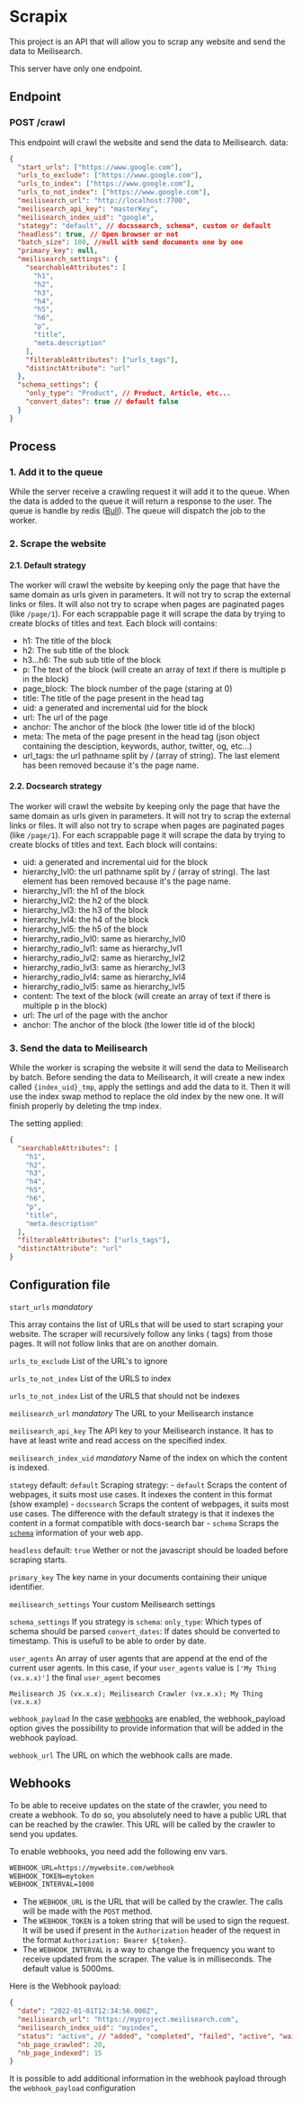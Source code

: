 # Scrapix

This project is an API that will allow you to scrap any website and send the data to Meilisearch.

This server have only one endpoint.

## Endpoint

### POST /crawl

This endpoint will crawl the website and send the data to Meilisearch.
data:

```json
{
  "start_urls": ["https://www.google.com"],
  "urls_to_exclude": ["https://www.google.com"],
  "urls_to_index": ["https://www.google.com"],
  "urls_to_not_index": ["https://www.google.com"],
  "meilisearch_url": "http://localhost:7700",
  "meilisearch_api_key": "masterKey",
  "meilisearch_index_uid": "google",
  "stategy": "default", // docssearch, schema*, custom or default
  "headless": true, // Open browser or not
  "batch_size": 100, //null with send documents one by one
  "primary_key": null,
  "meilisearch_settings": {
    "searchableAttributes": [
      "h1",
      "h2",
      "h3",
      "h4",
      "h5",
      "h6",
      "p",
      "title",
      "meta.description"
    ],
    "filterableAttributes": ["urls_tags"],
    "distinctAttribute": "url"
  },
  "schema_settings": {
    "only_type": "Product", // Product, Article, etc...
    "convert_dates": true // default false
  }
}
```

## Process

### 1. Add it to the queue

While the server receive a crawling request it will add it to the queue. When the data is added to the queue it will return a response to the user.
The queue is handle by redis ([Bull](https://github.com/OptimalBits/bull)).
The queue will dispatch the job to the worker.

### 2. Scrape the website

#### 2.1. Default strategy

The worker will crawl the website by keeping only the page that have the same domain as urls given in parameters. It will not try to scrap the external links or files. It will also not try to scrape when pages are paginated pages (like `/page/1`).
For each scrappable page it will scrape the data by trying to create blocks of titles and text. Each block will contains:

- h1: The title of the block
- h2: The sub title of the block
- h3...h6: The sub sub title of the block
- p: The text of the block (will create an array of text if there is multiple p in the block)
- page_block: The block number of the page (staring at 0)
- title: The title of the page present in the head tag
- uid: a generated and incremental uid for the block
- url: The url of the page
- anchor: The anchor of the block (the lower title id of the block)
- meta: The meta of the page present in the head tag (json object containing the desciption, keywords, author, twitter, og, etc...)
- url_tags: the url pathname split by / (array of string). The last element has been removed because it's the page name.

#### 2.2. Docsearch strategy

The worker will crawl the website by keeping only the page that have the same domain as urls given in parameters. It will not try to scrap the external links or files. It will also not try to scrape when pages are paginated pages (like `/page/1`).
For each scrappable page it will scrape the data by trying to create blocks of titles and text. Each block will contains:

- uid: a generated and incremental uid for the block
- hierarchy_lvl0: the url pathname split by / (array of string). The last element has been removed because it's the page name.
- hierarchy_lvl1: the h1 of the block
- hierarchy_lvl2: the h2 of the block
- hierarchy_lvl3: the h3 of the block
- hierarchy_lvl4: the h4 of the block
- hierarchy_lvl5: the h5 of the block
- hierarchy_radio_lvl0: same as hierarchy_lvl0
- hierarchy_radio_lvl1: same as hierarchy_lvl1
- hierarchy_radio_lvl2: same as hierarchy_lvl2
- hierarchy_radio_lvl3: same as hierarchy_lvl3
- hierarchy_radio_lvl4: same as hierarchy_lvl4
- hierarchy_radio_lvl5: same as hierarchy_lvl5
- content: The text of the block (will create an array of text if there is multiple p in the block)
- url: The url of the page with the anchor
- anchor: The anchor of the block (the lower title id of the block)

### 3. Send the data to Meilisearch

While the worker is scraping the website it will send the data to Meilisearch by batch.
Before sending the data to Meilisearch, it will create a new index called `{index_uid}_tmp`, apply the settings and add the data to it. Then it will use the index swap method to replace the old index by the new one. It will finish properly by deleting the tmp index.

The setting applied:

```json
{
  "searchableAttributes": [
    "h1",
    "h2",
    "h3",
    "h4",
    "h5",
    "h6",
    "p",
    "title",
    "meta.description"
  ],
  "filterableAttributes": ["urls_tags"],
  "distinctAttribute": "url"
}
```

## Configuration file

`start_urls` _mandatory_

This array contains the list of URLs that will be used to start scraping your website.
The scraper will recursively follow any links (<a> tags) from those pages. It will not follow links that are on another domain.

`urls_to_exclude`
List of the URL's to ignore

`urls_to_not_index`
List of the URLS to index

`urls_to_not_index`
List of the URLS that should not be indexes

`meilisearch_url` _mandatory_
The URL to your Meilisearch instance

`meilisearch_api_key`
The API key to your Meilisearch instance. It has to have at least write and read access on the specified index.

`meilisearch_index_uid` _mandatory_
Name of the index on which the content is indexed.

`stategy`
default: `default`
Scraping strategy: - `default` Scraps the content of webpages, it suits most use cases. It indexes the content in this format (show example) - `docssearch` Scraps the content of webpages, it suits most use cases. The difference with the default strategy is that it indexes the content in a format compatible with docs-search bar - `schema` Scraps the [`schema`](https://schema.org/) information of your web app.

`headless`
default: `true`
Wether or not the javascript should be loaded before scraping starts.

`primary_key`
The key name in your documents containing their unique identifier.

`meilisearch_settings`
Your custom Meilisearch settings

`schema_settings`
If you strategy is `schema`:
`only_type`: Which types of schema should be parsed
`convert_dates`: If dates should be converted to timestamp. This is usefull to be able to order by date.

`user_agents`
An array of user agents that are append at the end of the current user agents.
In this case, if your `user_agents` value is `['My Thing (vx.x.x)']` the final `user_agent` becomes

```
Meilisearch JS (vx.x.x); Meilisearch Crawler (vx.x.x); My Thing (vx.x.x)
```

`webhook_payload`
In the case [webhooks](#webhooks) are enabled, the webhook_payload option gives the possibility to provide information that will be added in the webhook payload.

`webhook_url`
The URL on which the webhook calls are made.

## Webhooks

To be able to receive updates on the state of the crawler, you need to create a webhook. To do so, you absolutely need to have a public URL that can be reached by the crawler. This URL will be called by the crawler to send you updates.

To enable webhooks, you need add the following env vars.

```txt
WEBHOOK_URL=https://mywebsite.com/webhook
WEBHOOK_TOKEN=mytoken
WEBHOOK_INTERVAL=1000
```

- The `WEBHOOK_URL` is the URL that will be called by the crawler. The calls will be made with the `POST` method.
- The `WEBHOOK_TOKEN` is a token string that will be used to sign the request. It will be used if present in the `Authorization` header of the request in the format `Authorization: Bearer ${token}`.
- The `WEBHOOK_INTERVAL` is a way to change the frequency you want to receive updated from the scraper. The value is in milliseconds. The default value is 5000ms.

Here is the Webhook payload:

```json
{
  "date": "2022-01-01T12:34:56.000Z",
  "meilisearch_url": "https://myproject.meilisearch.com",
  "meilisearch_index_uid": "myindex",
  "status": "active", // "added", "completed", "failed", "active", "wait", "delayed"
  "nb_page_crawled": 20,
  "nb_page_indexed": 15
}
```

It is possible to add additional information in the webhook payload through the `webhook_payload` configuration
